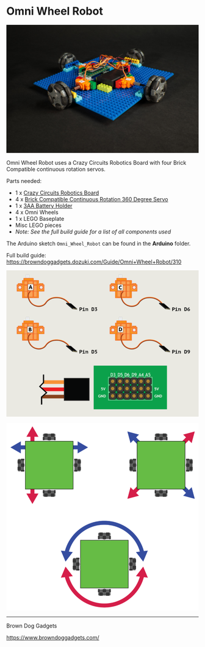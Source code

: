 # Omni Wheel Robot

![](Images/omni-wheel-robot.jpg)

Omni Wheel Robot uses a Crazy Circuits Robotics Board with four Brick Compatible continuous rotation servos.

Parts needed:
* 1 x [Crazy Circuits Robotics Board](https://www.browndoggadgets.com/collections/tbm/products/crazy-circuits-robotics-board)
* 4 x [Brick Compatible Continuous Rotation 360 Degree Servo](https://www.browndoggadgets.com/products/brick-compatible-360-degree-servo)
* 1 x [3AA Battery Holder](https://www.browndoggadgets.com/products/aa-battery-holder-tripple)
* 4 x Omni Wheels
* 1 x LEGO Baseplate
* Misc LEGO pieces
* _Note: See the full build guide for a list of all components used_

The Arduino sketch `Omni_Wheel_Robot` can be found in the **Arduino** folder.

Full build guide: https://browndoggadgets.dozuki.com/Guide/Omni+Wheel+Robot/310

![](Diagrams/circuit-diagram.png)

![](Diagrams/robot-diagram.png)

---

Brown Dog Gadgets

https://www.browndoggadgets.com/
